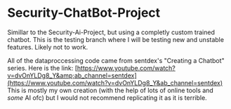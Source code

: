 # Security-ChatBot-Project

Simillar to the Security-Ai-Project, but using a completly custom trained chatbot.
This is the testing branch where I will be testing new and unstable features. Likely not to work.

All of the dataproccessing code came from sentdex's "Creating a Chatbot" series. Here is the link: [https://www.youtube.com/watch?v=dvOnYLDg8_Y&amp;ab_channel=sentdex](https://www.youtube.com/watch?v=dvOnYLDg8_Y&ab_channel=sentdex)
This is mostly my own creation (with the help of lots of online tools and _some_ AI ofc) but I would not recommend replicating it as it is terrible.
